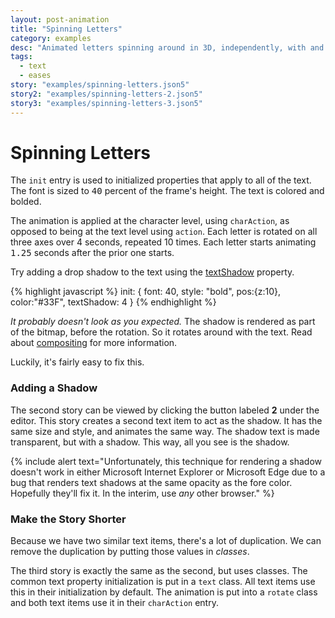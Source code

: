 ```yaml
---
layout: post-animation
title: "Spinning Letters"
category: examples
desc: "Animated letters spinning around in 3D, independently, with and without a text shadow."
tags: 
  - text
  - eases
story: "examples/spinning-letters.json5"
story2: "examples/spinning-letters-2.json5"
story3: "examples/spinning-letters-3.json5"
---
```

# Spinning Letters

The <code>init</code> entry is used to initialized properties that apply to all of the text.  The font is sized to <samp class="number">40</samp> percent of the frame's height. The text is colored and bolded.

The animation is applied at the character level, using <code>charAction</code>, as opposed to being at the text level using <code>action</code>.  Each letter is rotated on all three axes over 4 seconds, repeated 10 times.  Each letter starts animating <samp class="number">1.25</samp> seconds after the prior one starts.

Try adding a drop shadow to the text using the [textShadow](/properties/#text-shadow) property.

{% highlight javascript %}
init: {
  font: 40,
  style: "bold",
  pos:{z:10},
  color:"#33F",
  textShadow: 4
}
{% endhighlight %}


_It probably doesn't look as you expected._ The shadow is rendered as part of the bitmap, before the rotation.  So it rotates around with the text. Read about [compositing](/concepts/#compositing) for more information.

Luckily, it's fairly easy to fix this.


### Adding a Shadow
The second story can be viewed by clicking the button labeled __2__ under the editor. This story creates a second text item to act as the shadow. It has the same size and style, and animates the same way. The shadow text is made transparent, but with a shadow.  This way, all you see is the shadow.

{% include alert text="Unfortunately, this technique for rendering a shadow doesn't work in either Microsoft Internet Explorer or Microsoft Edge due to a bug that renders text shadows at the same opacity as the fore color. Hopefully they'll fix it. In the interim, use *any* other browser." %}


### Make the Story Shorter
Because we have two similar text items, there's a lot of duplication.  We can remove the duplication by putting those values in _classes_.

The third story is exactly the same as the second, but uses classes. The common text property initialization is put in a <code>text</code> class.  All text items use this in their initialization by default.  The animation is put into a <code>rotate</code> class and both text items use it in their <code>charAction</code> entry.
